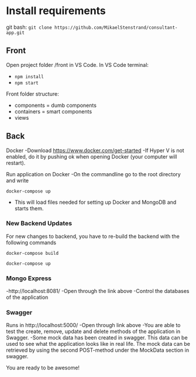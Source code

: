 # Install requirements

git bash: 
`git clone https://github.com/MikaelStenstrand/consultant-app.git`

## Front

Open project folder /front in VS Code.
In VS Code terminal: 
- `npm install`
- `npm start`

Front folder structure:
- components = dumb components
- containers = smart components
- views


## Back
Docker
-Download  https://www.docker.com/get-started
-If Hyper V is not enabled, do it by pushing ok when opening Docker (your computer will restart).

Run application on Docker
-On the commandline go to the root directory and write

`docker-compose up`

- This will load files needed for setting up Docker and MongoDB and starts them.


### New Backend Updates
For new changes to backend, you have to re-build the backend with the following commands

`docker-compose build`

`docker-compose up`

### Mongo Express
-http://localhost:8081/
-Open through the link above
-Control the databases of the application


### Swagger

Runs in http://localhost:5000/
-Open through link above
-You are able to test the create, remove, update and delete methods of the application in Swagger.
-Some mock data has been created in swagger. This data can be used to see what the application looks like in real life. The mock data     can be retrieved by using the second POST-method under the MockData section in swagger.



You are ready to be awesome!
